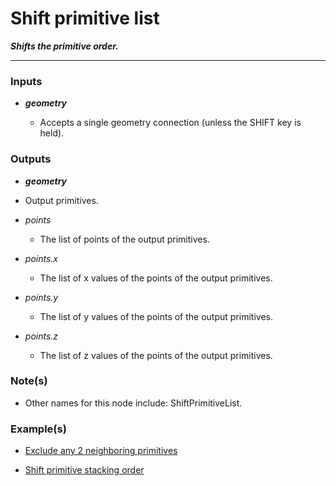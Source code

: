 # Shift primitive list

**_Shifts the primitive order._**

---

### Inputs

* **_geometry_**

  * Accepts a single geometry connection (unless the SHIFT key is held).


### Outputs

*  **_geometry_**

  * Output primitives.

* _points_

  * The list of points of the output primitives.

* _points.x_

  * The list of x values of the points of the output primitives.

* _points.y_

  * The list of y values of the points of the output primitives.

* _points.z_

  * The list of z values of the points of the output primitives.

  
### Note(s)

* Other names for this node include: ShiftPrimitiveList.


### Example(s)

* <a href="https://creator.trimble.com/graph?assetURI=whp:4946923e-ded2-42e7-a0ca-ba7095db0a1b&version=latest" target="_blank">Exclude any 2 neighboring primitives</a>

* <a href="https://creator.trimble.com/graph?assetURI=whp:0ef10535-1812-40e8-9a67-49f75c608521&version=latest" target="_blank">Shift primitive stacking order</a>
